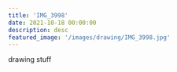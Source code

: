 ```yaml
---
title: 'IMG_3998'
date: 2021-10-18 00:00:00
description: desc
featured_image: '/images/drawing/IMG_3998.jpg'
---
```


drawing stuff